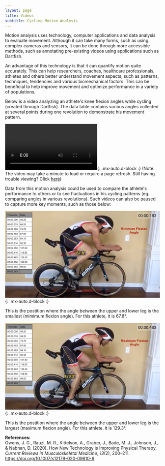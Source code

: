 ```yaml
---
layout: page
title: Videos
subtitle: Cycling Motion Analysis
---
```


Motion analysis uses technology, computer applications and data analysis to evaluate movement. Although it can take many forms, such as using complex cameras and sensors, it can be done through more accessible methods, such as annotating pre-existing videos using applications such as Dartfish. 

An advantage of this technology is that it can quantify motion quite accurately. This can help researchers, coaches, healthcare professionals, athletes and others better understand movement aspects, such as patterns, techniques, tendencies and various biomechanical factors. This can be beneficial to help improve movement and optimize performance in a variety of populations. 

Below is a video analyzing an athlete's knee flexion angles while cycling (created through Dartfish). The data table contains various angles collected at several points during one revolution to demonstrate his movement pattern. 

![video](images/bikevid.mp4){: .mx-auto.d-block :}
(Note: The video may take a minute to load or require a page refresh. Still having trouble viewing? Click [here](images/video.mp4))

Data from this motion analysis could be used to compare the athlete's performance to others or to see fluctuations in his cycling patterns (eg. comparing angles in various revolutions). Such videos can also be paused to capture more key moments, such as those below:

![min](images/minang.png){: .mx-auto.d-block :}

This is the postition where the angle between the upper and lower leg is the smallest (mimimum flexion angle). For this athlete, it is 67.8°. 

![max](images/maxang.png){: .mx-auto.d-block :}

This is the postition where the angle between the upper and lower leg is the largest (maximum flexion angle). For this athlete, it is 129.3°.

**References:**  
Owens, J. G., Rauzi, M. R., Kittelson, A., Graber, J., Bade, M. J., Johnson, J., & Nabhan, D. (2020). How New Technology is Improving Physical Therapy. _Current Reviews in Musculoskeletal Medicine_, _13_(2), 200–211. https://doi.org/10.1007/s12178-020-09610-6 
